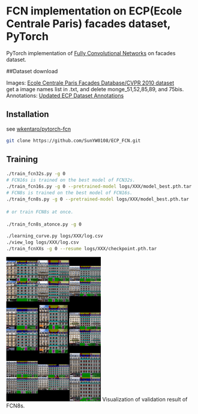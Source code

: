 # FCN implementation on ECP(Ecole Centrale Paris) facades dataset, PyTorch
PyTorch implementation of [Fully Convolutional Networks](https://github.com/shelhamer/fcn.berkeleyvision.org) on facades dataset.

##Dataset download

Images: [Ecole Centrale Paris Facades Database/CVPR 2010 dataset](http://vision.mas.ecp.fr/Personnel/teboul/files/cvpr2010.zip)  
get a image names list in .txt, and delete monge_51,52,85,89, and 75bis.  
Annotations: [Updated ECP Dataset Annotations](http://martinovi.ch/datasets/ECP_newAnnotations.zip)


## Installation

see [wkentaro/pytorch-fcn](https://github.com/wkentaro/pytorch-fcn)
```bash
git clone https://github.com/SunYW0108/ECP_FCN.git
```

## Training
```bash
./train_fcn32s.py -g 0
# FCN16s is trained on the best model of FCN32s.
./train_fcn16s.py -g 0 --pretrained-model logs/XXX/model_best.pth.tar
# FCN8s is trained on the best model of FCN16s.
./train_fcn8s.py -g 0 --pretrained-model logs/XXX/model_best.pth.tar

# or train FCN8s at once.

./train_fcn8s_atonce.py -g 0
```
```bash
./learning_curve.py logs/XXX/log.csv
./view_log logs/XXX/log.csv
./train_fcnXXs -g 0 --resume logs/XXX/checkpoint.pth.tar
```

<img src=".readme/iter100000.jpg" width="50%" />
Visualization of validation result of FCN8s.


